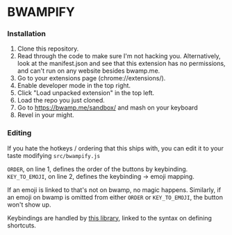 # BWAMPIFY

### Installation

1. Clone this repository.
2. Read through the code to make sure I'm not hacking you. Alternatively, look at the manifest.json and see that this extension has no permissions, and can't run on any website besides bwamp.me.
3. Go to your extensions page (chrome://extensions/).
4. Enable developer mode in the top right.
5. Click "Load unpacked extension" in the top left.
6. Load the repo you just cloned.
7. Go to https://bwamp.me/sandbox/ and mash on your keyboard 
8. Revel in your might.

### Editing

If you hate the hotkeys / ordering that this ships with, you can edit it to your taste modifying `src/bwampify.js`

`ORDER`, on line 1, defines the order of the buttons by keybinding.
`KEY_TO_EMOJI`, on line 2, defines the keybinding -> emoji mapping.

If an emoji is linked to that's not on bwamp, no magic happens. Similarly, if an emoji on bwamp is omitted from either `ORDER` or `KEY_TO_EMOJI`, the button won't show up.

Keybindings are handled by [this library](https://github.com/jaywcjlove/hotkeys/#supported-keys), linked to the syntax on defining shortcuts.

